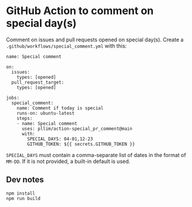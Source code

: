 # GitHub Action to comment on special day(s)

Comment on issues and pull requests opened on special day(s).
Create a `.github/workflows/special_comment.yml` with this:

```
name: Special comment

on:
  issues:
    types: [opened]
  pull_request_target:
    types: [opened]

jobs:
  special_comment:
    name: Comment if today is special
    runs-on: ubuntu-latest
    steps:
    - name: Special comment
      uses: pllim/action-special_pr_comment@main
      with:
        SPECIAL_DAYS: 04-01,12-23
        GITHUB_TOKEN: ${{ secrets.GITHUB_TOKEN }}
```

`SPECIAL_DAYS` must contain a comma-separate list of dates in the format of
`MM-DD`. If it is not provided, a built-in default is used.


## Dev notes

```
npm install
npm run build
```